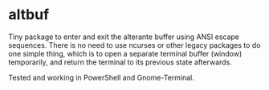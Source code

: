 altbuf
======

Tiny package to enter and exit the alterante buffer using ANSI escape sequences.
There is no need to use ncurses or other legacy packages to do one simple thing,
which is to open a separate terminal buffer (window) temporarily, and return the
terminal to its previous state afterwards.

Tested and working in PowerShell and Gnome-Terminal.
